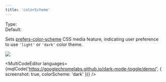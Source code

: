 ```yaml
---
title: 'colorScheme'
---
```


Type: <Type children='<string>'/><br/>
Default: <Type children="'no-preference'"/>

Sets [prefers-color-scheme](https://developer.mozilla.org/en-US/docs/Web/CSS/@media/prefers-color-scheme) CSS media feature, indicating user preference to use `'light'` or `'dark'` color theme.

![](https://cdn.microlink.io/docs/color-scheme.png)

<MultiCodeEditor languages={mqlCode('https://googlechromelabs.github.io/dark-mode-toggle/demo/', { screenshot: true, colorScheme: 'dark' })} />
